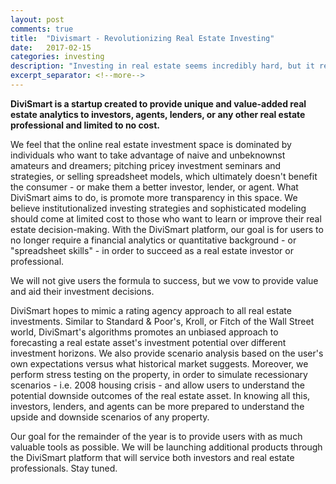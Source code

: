 ```yaml
---
layout: post
comments: true
title:  "Divismart - Revolutionizing Real Estate Investing"
date:   2017-02-15
categories: investing
description: "Investing in real estate seems incredibly hard, but it really isn't. DiviSmart is here to help anyone interested with a steady supply of information and free deal analysis. DiviSmart is a game changer in an expensive industry. Check us out!"
excerpt_separator: <!--more-->
---
```


<b>DiviSmart is a startup created to provide unique and value-added real estate analytics to investors, agents, lenders, or any other real estate professional and limited to no cost.</b>

We feel that the online real estate investment space is dominated by individuals who want to take advantage of naive and unbeknownst amateurs and dreamers; pitching pricey investment seminars and strategies, or selling spreadsheet models, which ultimately doesn't benefit the consumer - or make them a better investor, lender, or agent. What DiviSmart aims to do, is promote more transparency in this space. We believe institutionalized investing strategies and sophisticated modeling should come at limited cost to those who want to learn or improve their real estate decision-making. With the DiviSmart platform, our goal is for users to no longer require a financial analytics or quantitative background - or "spreadsheet skills" - in order to succeed as a real estate investor or professional.

<!--more-->

We will not give users the formula to success, but we vow to provide value and aid their investment decisions.

DiviSmart hopes to mimic a rating agency approach to all real estate investments. Similar to Standard & Poor's, Kroll, or Fitch of the Wall Street world, DiviSmart's algorithms promotes an unbiased approach to forecasting a real estate asset's investment potential over different investment horizons. We also provide scenario analysis based on the user's own expectations versus what historical market suggests. Moreover, we perform stress testing on the property, in order to simulate recessionary scenarios - i.e. 2008 housing crisis - and allow users to understand the potential downside outcomes of the real estate asset. In knowing all this, investors, lenders, and agents can be more prepared to understand the upside and downside scenarios of any property.

Our goal for the remainder of the year is to provide users with as much valuable tools as possible. We will be launching additional products through the DiviSmart platform that will service both investors and real estate professionals. Stay tuned.

